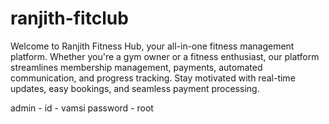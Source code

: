 # ranjith-fitclub
Welcome to Ranjith Fitness Hub, your all-in-one fitness management platform. Whether you're a gym owner or a fitness enthusiast, our platform streamlines membership management, payments, automated communication, and progress tracking. Stay motivated with real-time updates, easy bookings, and seamless payment processing. 

admin -
id - vamsi
password - root